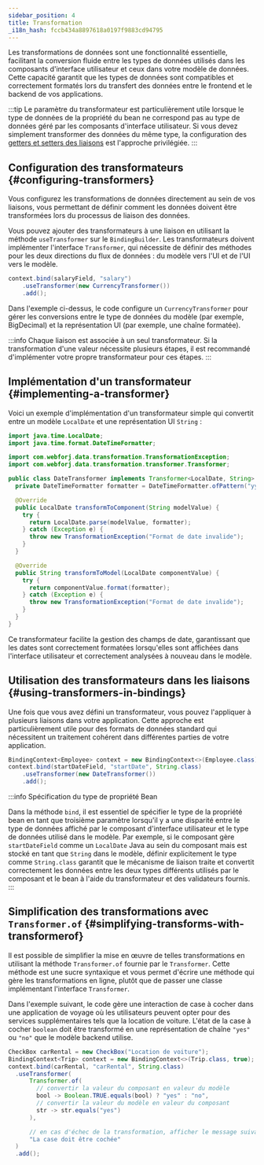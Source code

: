 ```yaml
---
sidebar_position: 4
title: Transformation
_i18n_hash: fccb434a8897618a0197f9883cd94795
---
```

Les transformations de données sont une fonctionnalité essentielle, facilitant la conversion fluide entre les types de données utilisés dans les composants d'interface utilisateur et ceux dans votre modèle de données. Cette capacité garantit que les types de données sont compatibles et correctement formatés lors du transfert des données entre le frontend et le backend de vos applications.

:::tip
Le paramètre du transformateur est particulièrement utile lorsque le type de données de la propriété du bean ne correspond pas au type de données géré par les composants d'interface utilisateur. Si vous devez simplement transformer des données du même type, la configuration des [getters et setters des liaisons](bindings#binding-getters-and-setters) est l'approche privilégiée.
:::

## Configuration des transformateurs {#configuring-transformers}

Vous configurez les transformations de données directement au sein de vos liaisons, vous permettant de définir comment les données doivent être transformées lors du processus de liaison des données.

Vous pouvez ajouter des transformateurs à une liaison en utilisant la méthode `useTransformer` sur le `BindingBuilder`. Les transformateurs doivent implémenter l'interface `Transformer`, qui nécessite de définir des méthodes pour les deux directions du flux de données : du modèle vers l'UI et de l'UI vers le modèle.

```java
context.bind(salaryField, "salary")
    .useTransformer(new CurrencyTransformer())
    .add();
```

Dans l'exemple ci-dessus, le code configure un `CurrencyTransformer` pour gérer les conversions entre le type de données du modèle (par exemple, BigDecimal) et la représentation UI (par exemple, une chaîne formatée).

:::info
Chaque liaison est associée à un seul transformateur. Si la transformation d'une valeur nécessite plusieurs étapes, il est recommandé d'implémenter votre propre transformateur pour ces étapes.
:::

## Implémentation d'un transformateur {#implementing-a-transformer}

Voici un exemple d'implémentation d'un transformateur simple qui convertit entre un modèle `LocalDate` et une représentation UI `String` :

```java
import java.time.LocalDate;
import java.time.format.DateTimeFormatter;

import com.webforj.data.transformation.TransformationException;
import com.webforj.data.transformation.transformer.Transformer;

public class DateTransformer implements Transformer<LocalDate, String> {
  private DateTimeFormatter formatter = DateTimeFormatter.ofPattern("yyyy-MM-dd");

  @Override
  public LocalDate transformToComponent(String modelValue) {
    try {
      return LocalDate.parse(modelValue, formatter);
    } catch (Exception e) {
      throw new TransformationException("Format de date invalide");
    }
  }

  @Override
  public String transformToModel(LocalDate componentValue) {
    try {
      return componentValue.format(formatter);
    } catch (Exception e) {
      throw new TransformationException("Format de date invalide");
    }
  }
}
```

Ce transformateur facilite la gestion des champs de date, garantissant que les dates sont correctement formatées lorsqu'elles sont affichées dans l'interface utilisateur et correctement analysées à nouveau dans le modèle.

## Utilisation des transformateurs dans les liaisons {#using-transformers-in-bindings}

Une fois que vous avez défini un transformateur, vous pouvez l'appliquer à plusieurs liaisons dans votre application. Cette approche est particulièrement utile pour des formats de données standard qui nécessitent un traitement cohérent dans différentes parties de votre application.

```java
BindingContext<Employee> context = new BindingContext<>(Employee.class);
context.bind(startDateField, "startDate", String.class)
    .useTransformer(new DateTransformer())
    .add();
```

:::info Spécification du type de propriété Bean

Dans la méthode `bind`, il est essentiel de spécifier le type de la propriété bean en tant que troisième paramètre lorsqu'il y a une disparité entre le type de données affiché par le composant d'interface utilisateur et le type de données utilisé dans le modèle. Par exemple, si le composant gère `startDateField` comme un `LocalDate` Java au sein du composant mais est stocké en tant que `String` dans le modèle, définir explicitement le type comme `String.class` garantit que le mécanisme de liaison traite et convertit correctement les données entre les deux types différents utilisés par le composant et le bean à l'aide du transformateur et des validateurs fournis.
:::

## Simplification des transformations avec `Transformer.of` {#simplifying-transforms-with-transformerof}

Il est possible de simplifier la mise en œuvre de telles transformations en utilisant la méthode `Transformer.of` fournie par le `Transformer`. Cette méthode est une sucre syntaxique et vous permet d'écrire une méthode qui gère les transformations en ligne, plutôt que de passer une classe implémentant l'interface `Transformer`.

Dans l'exemple suivant, le code gère une interaction de case à cocher dans une application de voyage où les utilisateurs peuvent opter pour des services supplémentaires tels que la location de voiture. L'état de la case à cocher `boolean` doit être transformé en une représentation de chaîne `"yes"` ou `"no"` que le modèle backend utilise.

```java
CheckBox carRental = new CheckBox("Location de voiture");
BindingContext<Trip> context = new BindingContext<>(Trip.class, true);
context.bind(carRental, "carRental", String.class)
  .useTransformer(
      Transformer.of(
        // convertir la valeur du composant en valeur du modèle
        bool -> Boolean.TRUE.equals(bool) ? "yes" : "no",
        // convertir la valeur du modèle en valeur du composant
        str -> str.equals("yes")
      ), 

      // en cas d'échec de la transformation, afficher le message suivant
      "La case doit être cochée"
  )
  .add();
```
